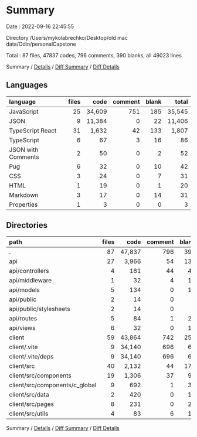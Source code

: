 # Summary

Date : 2022-09-16 22:45:55

Directory /Users/mykolabrechko/Desktop/old mac data/Odin/personalCapstone

Total : 87 files,  47837 codes, 796 comments, 390 blanks, all 49023 lines

Summary / [Details](details.md) / [Diff Summary](diff.md) / [Diff Details](diff-details.md)

## Languages
| language | files | code | comment | blank | total |
| :--- | ---: | ---: | ---: | ---: | ---: |
| JavaScript | 25 | 34,609 | 751 | 185 | 35,545 |
| JSON | 9 | 11,384 | 0 | 22 | 11,406 |
| TypeScript React | 31 | 1,632 | 42 | 133 | 1,807 |
| TypeScript | 6 | 67 | 3 | 16 | 86 |
| JSON with Comments | 2 | 50 | 0 | 2 | 52 |
| Pug | 6 | 32 | 0 | 10 | 42 |
| CSS | 3 | 24 | 0 | 7 | 31 |
| HTML | 1 | 19 | 0 | 1 | 20 |
| Markdown | 3 | 17 | 0 | 14 | 31 |
| Properties | 1 | 3 | 0 | 0 | 3 |

## Directories
| path | files | code | comment | blank | total |
| :--- | ---: | ---: | ---: | ---: | ---: |
| . | 87 | 47,837 | 796 | 390 | 49,023 |
| api | 27 | 3,966 | 54 | 130 | 4,150 |
| api/controllers | 4 | 181 | 44 | 48 | 273 |
| api/middleware | 1 | 32 | 4 | 10 | 46 |
| api/models | 5 | 134 | 0 | 16 | 150 |
| api/public | 2 | 14 | 0 | 4 | 18 |
| api/public/stylesheets | 2 | 14 | 0 | 4 | 18 |
| api/routes | 5 | 84 | 1 | 25 | 110 |
| api/views | 6 | 32 | 0 | 10 | 42 |
| client | 59 | 43,864 | 742 | 253 | 44,859 |
| client/.vite | 9 | 34,140 | 696 | 69 | 34,905 |
| client/.vite/deps | 9 | 34,140 | 696 | 69 | 34,905 |
| client/src | 40 | 2,132 | 44 | 173 | 2,349 |
| client/src/components | 19 | 1,306 | 37 | 93 | 1,436 |
| client/src/components/c_global | 9 | 692 | 1 | 32 | 725 |
| client/src/data | 2 | 420 | 0 | 17 | 437 |
| client/src/pages | 8 | 231 | 0 | 25 | 256 |
| client/src/utils | 4 | 83 | 6 | 16 | 105 |

Summary / [Details](details.md) / [Diff Summary](diff.md) / [Diff Details](diff-details.md)